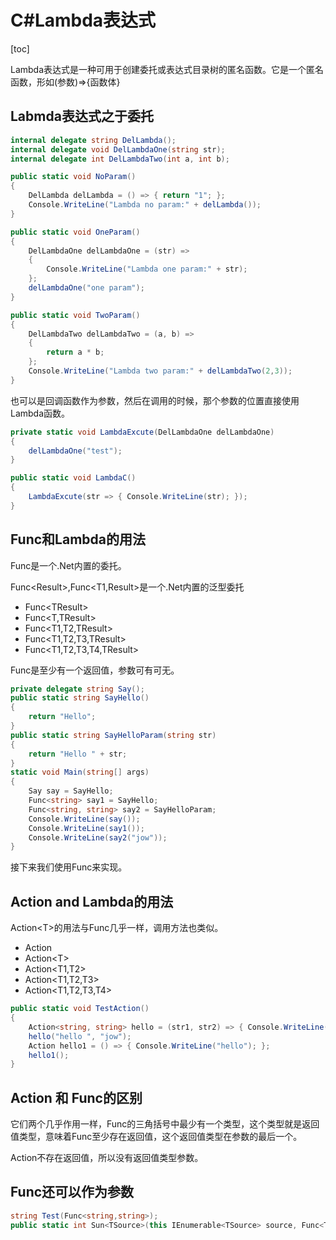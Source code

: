 # C#Lambda表达式

[toc]

Lambda表达式是一种可用于创建委托或表达式目录树的匿名函数。它是一个匿名函数，形如(参数)=>{函数体}

## Labmda表达式之于委托

```c#
internal delegate string DelLambda();
internal delegate void DelLambdaOne(string str);
internal delegate int DelLambdaTwo(int a, int b);

public static void NoParam()
{
    DelLambda delLambda = () => { return "1"; };
    Console.WriteLine("Lambda no param:" + delLambda());
}

public static void OneParam()
{
    DelLambdaOne delLambdaOne = (str) =>
    {
        Console.WriteLine("Lambda one param:" + str);
    };
    delLambdaOne("one param");
}

public static void TwoParam()
{
    DelLambdaTwo delLambdaTwo = (a, b) =>
    {
        return a * b;
    };
    Console.WriteLine("Lambda two param:" + delLambdaTwo(2,3));
}
```

也可以是回调函数作为参数，然后在调用的时候，那个参数的位置直接使用Lambda函数。

```c#
private static void LambdaExcute(DelLambdaOne delLambdaOne)
{
    delLambdaOne("test");
}

public static void LambdaC()
{
    LambdaExcute(str => { Console.WriteLine(str); });
}
```

## Func和Lambda的用法

Func是一个.Net内置的委托。

Func<Result\>,Func<T1,Result\>是一个.Net内置的泛型委托

* Func<TResult\>
* Func<T,TResult>
* Func<T1,T2,TResult>
* Func<T1,T2,T3,TResult>
* Func<T1,T2,T3,T4,TResult>

Func是至少有一个返回值，参数可有可无。

```c#
private delegate string Say();
public static string SayHello()
{
    return "Hello";
}
public static string SayHelloParam(string str)
{
    return "Hello " + str;
}
static void Main(string[] args)
{
    Say say = SayHello;
    Func<string> say1 = SayHello;
    Func<string, string> say2 = SayHelloParam;
    Console.WriteLine(say());
    Console.WriteLine(say1());
    Console.WriteLine(say2("jow"));
}
```

接下来我们使用Func来实现。

## Action and Lambda的用法

Action<T\>的用法与Func几乎一样，调用方法也类似。

- Action
- Action<T\>
- Action<T1,T2>
- Action<T1,T2,T3>
- Action<T1,T2,T3,T4>



```c#
public static void TestAction()
{
    Action<string, string> hello = (str1, str2) => { Console.WriteLine(str2 + str1); };
    hello("hello ", "jow");
    Action hello1 = () => { Console.WriteLine("hello"); };
    hello1();
}
```

## Action 和 Func的区别

它们两个几乎作用一样，Func的三角括号中最少有一个类型，这个类型就是返回值类型，意味着Func至少存在返回值，这个返回值类型在参数的最后一个。

Action不存在返回值，所以没有返回值类型参数。

## Func还可以作为参数

```c#
string Test(Func<string,string>);
public static int Sun<TSource>(this IEnumerable<TSource> source, Func<TSource, int> selector);
```

